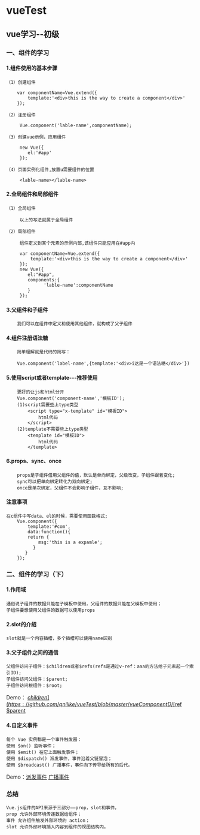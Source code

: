 #  vueTest
## vue学习--初级 
### 一、组件的学习 
#### 1.组件使用的基本步骤 
    （1）创建组件
    
        var componentName=Vue.extend({
            template:'<div>this is the way to create a component</div>'
        });
        
    （2）注册组件
    
         Vue.component('lable-name',componentName);
         
    （3）创建vue示例，应用组件
    
         new Vue({
            el:'#app'
         });
         
    （4）页面实例化组件,放置u需要组件的位置
    
         <lable-name></lable-name>
         
#### 2.全局组件和局部组件
    （1）全局组件
    
         以上的写法就属于全局组件
        
    （2）局部组件
    
         组件定义到某个元素的示例内部,该组件只能应用在#app内
            
         var componentName=Vue.extend({
             template:'<div>this is the way to create a component</div>'
         });
         new Vue({
            el:"#app",
            components:{
                  'lable-name':componentName
            }
         });
         
#### 3.父组件和子组件

        我们可以在组件中定义和使用其他组件，就构成了父子组件
        
#### 4.组件注册语法糖
        简单理解就是代码的简写：
    
        Vue.component('label-name',{template:'<div>i这是一个语法糖</div>'})
      
#### 5.使用script或者template---推荐使用

        更好的让js和html分开
        Vue.component('component-name','模板ID');
        (1)script需要些上type类型
            <script type="x-template" id="模板ID">
                html代码
            </script>
        (2)template不需要些上type类型
            <template id="模板ID">
                html代码
            </template>
          
#### 6.props、sync、once

        props是子组件借用父组件的值，默认是单向绑定，父级改变，子组件跟着变化;
        sync可以把单向绑定转化为双向绑定;
        once是单次绑定，父组件不会影响子组件，互不影响;
     
#### 注意事项

    在c组件中写data、el的时候，需要使用函数格式;
        Vue.component({
            template:'#com',
            data:function(){
            return {
                msg:'this is a expamle';
              }
           }
        });
        
### 二、组件的学习（下）

#### 1.作用域

    通俗说子组件的数据只能在子模板中使用，父组件的数据只能在父模板中使用；
    子组件要想使用父组件的数据可以使用props
    
#### 2.slot的介绍

    slot就是一个内容插槽，多个插槽可以使用name区别
    
#### 3.父子组件之间的通信

    父组件访问子组件：$children或者$refs(refs是通过v-ref：aaa的方法给子元素起一个索引ID);
    子组件访问父组件：$parent;
    子组件访问根组件：$root;
    
Demo：
[$children](https://github.com/qnilike/vueTest/blob/master/vueComponentD/%24children.html)
[$ref](https://github.com/qnilike/vueTest/blob/master/vueComponentD/%24refs.html)
[$parent](https://github.com/qnilike/vueTest/blob/master/vueComponentD/%24parent.html)

#### 4.自定义事件

    每个 Vue 实例都是一个事件触发器：
    使用 $on() 监听事件；
    使用 $emit() 在它上面触发事件；
    使用 $dispatch() 派发事件，事件沿着父链冒泡；
    使用 $broadcast() 广播事件，事件向下传导给所有的后代。

Demo：[派发事件](https://github.com/qnilike/vueTest/blob/master/vueComponentD/%E8%87%AA%E5%AE%9A%E4%B9%89%E4%BA%8B%E4%BB%B6-%E6%B4%BE%E5%8F%91%E4%BA%8B%E4%BB%B6.html)
[广播事件](https://github.com/qnilike/vueTest/blob/master/vueComponentD/%E8%87%AA%E5%AE%9A%E4%B9%89%E4%BA%8B%E4%BB%B6-%E6%B4%BE%E5%8F%91%E4%BA%8B%E4%BB%B6.html)

### 总结
    Vue.js组件的API来源于三部分——prop，slot和事件。
    prop 允许外部环境传递数据给组件；
    事件 允许组件触发外部环境的 action；
    slot 允许外部环境插入内容到组件的视图结构内。
